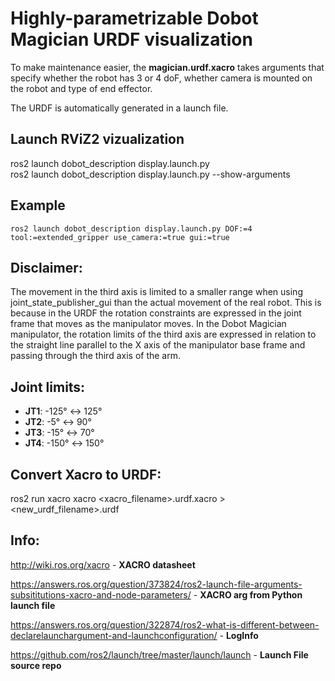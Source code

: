 # Highly-parametrizable Dobot Magician URDF visualization   

To make maintenance easier, the **magician.urdf.xacro** takes arguments that specify whether the robot has 3 or 4 doF, whether camera is mounted on the robot and type of end effector. 
  
The URDF is automatically generated in a launch file.  
  
## Launch RViZ2 vizualization

ros2 launch dobot_description display.launch.py  
ros2 launch dobot_description display.launch.py --show-arguments

## Example

`ros2 launch dobot_description display.launch.py DOF:=4 tool:=extended_gripper use_camera:=true gui:=true`

## Disclaimer:
The movement in the third axis is limited to a smaller range when using joint_state_publisher_gui than the actual movement of the real robot. This is because in the URDF the rotation constraints are expressed in the joint frame that moves as the manipulator moves. In the Dobot Magician manipulator, the rotation limits of the third axis are expressed in relation to the straight line parallel to the X axis of the manipulator base frame and passing through the third axis of the arm.

## Joint limits: 
* **JT1**: -125° <-> 125°
* **JT2**: -5° <-> 90°
* **JT3**: -15° <-> 70°
* **JT4**: -150° <-> 150°

## Convert Xacro to URDF:
ros2 run xacro xacro <xacro_filename>.urdf.xacro > <new_urdf_filename>.urdf

## Info:
  
http://wiki.ros.org/xacro - **XACRO datasheet**
  
https://answers.ros.org/question/373824/ros2-launch-file-arguments-subsititutions-xacro-and-node-parameters/ - **XACRO arg from Python launch file**

https://answers.ros.org/question/322874/ros2-what-is-different-between-declarelaunchargument-and-launchconfiguration/ - **LogInfo** 
  
https://github.com/ros2/launch/tree/master/launch/launch - **Launch File source repo**
